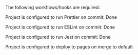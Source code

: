 The following workflows/hooks are required:

Project is configured to run Prettier on commit: Done

Project is configured to run ESLint on commit: Done

Project is configured to run Jest on commit: Done

Project is configured to deploy to pages on merge to default

<!-- "lint-staged": {
"_.js": [
"eslint --fix",
"prettier --write"
],
"_.html": [
"prettier --write"
],
"\*.scss": [
"prettier --write"
]
}
} -->
